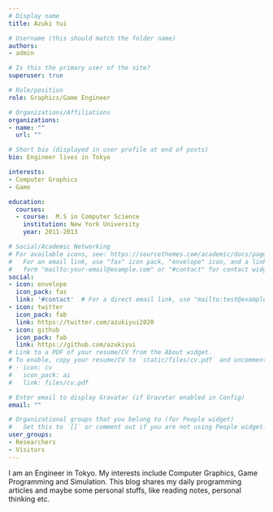 ```yaml
---
# Display name
title: Azuki Yui

# Username (this should match the folder name)
authors:
- admin

# Is this the primary user of the site?
superuser: true

# Role/position
role: Graphics/Game Engineer

# Organizations/Affiliations
organizations:
- name: "" 
  url: ""

# Short bio (displayed in user profile at end of posts)
bio: Engineer lives in Tokyo 

interests:
- Computer Graphics
- Game

education:
  courses:
  - course:  M.S in Computer Science
    institution: New York University
    year: 2011-2013

# Social/Academic Networking
# For available icons, see: https://sourcethemes.com/academic/docs/page-builder/#icons
#   For an email link, use "fas" icon pack, "envelope" icon, and a link in the
#   form "mailto:your-email@example.com" or "#contact" for contact widget.
social:
- icon: envelope
  icon_pack: fas
  link: '#contact'  # For a direct email link, use "mailto:test@example.org".
- icon: twitter
  icon_pack: fab
  link: https://twitter.com/azukiyui2020
- icon: github
  icon_pack: fab
  link: https://github.com/azukiyui
# Link to a PDF of your resume/CV from the About widget.
# To enable, copy your resume/CV to `static/files/cv.pdf` and uncomment the lines below.
# - icon: cv
#   icon_pack: ai
#   link: files/cv.pdf

# Enter email to display Gravatar (if Gravatar enabled in Config)
email: ""

# Organizational groups that you belong to (for People widget)
#   Set this to `[]` or comment out if you are not using People widget.
user_groups:
- Researchers
- Visitors
---
```


I am an Engineer in Tokyo. My interests include Computer Graphics, Game Programming and Simulation. This blog shares my daily programming articles and maybe some personal stuffs, like reading notes, personal thinking etc.
